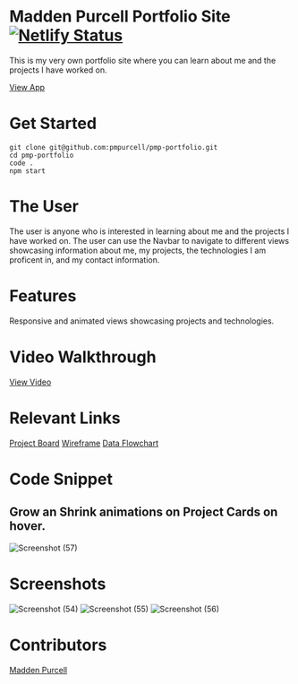 # Madden Purcell Portfolio Site [![Netlify Status](https://api.netlify.com/api/v1/badges/15312c99-d342-4d70-84b4-d7f3307a46f2/deploy-status)](https://app.netlify.com/sites/maddenpurcell/deploys)

This is my very own portfolio site where you can learn about me and the projects I have worked on.

[View App](https://maddenpurcell.netlify.app/)

# Get Started

```
git clone git@github.com:pmpurcell/pmp-portfolio.git
cd pmp-portfolio
code .
npm start
```

# The User
The user is anyone who is interested in learning about me and the projects I have worked on. The user can use the Navbar to navigate to different views showcasing information about me, my projects, the technologies I am proficent in, and my contact information.

# Features
Responsive and animated views showcasing projects and technologies.

# Video Walkthrough
[View Video](https://www.loom.com/share/585dd4ca16af42588cebb3251d4bcb32)
# Relevant Links
[Project Board](https://github.com/pmpurcell/pmp-portfolio/projects/1)
[Wireframe](https://www.figma.com/file/6jtoW9dvMSSuYNG73l9P5w/Untitled?node-id=0%3A1)
[Data Flowchart](https://docs.google.com/presentation/d/1DOgOCsTYHsB4P5l0cP-ronWVjQgMd_vFKgKse-OQiPM/edit?usp=sharing)

# Code Snippet
## Grow an Shrink animations on Project Cards on hover.
![Screenshot (57)](https://user-images.githubusercontent.com/86082231/143725124-80255a5f-5330-4ea2-9c94-34586a323586.png)

# Screenshots
![Screenshot (54)](https://user-images.githubusercontent.com/86082231/143725116-92424127-c74f-48b2-83b5-1773afa601e8.png)
![Screenshot (55)](https://user-images.githubusercontent.com/86082231/143725117-224d95e7-7730-4bc1-9c7d-b15a85bc97f8.png)
![Screenshot (56)](https://user-images.githubusercontent.com/86082231/143725122-5600b7c3-d31b-4e06-88df-1edd4de1e4ee.png)


# Contributors
[Madden Purcell](https://github.com/pmpurcell)
